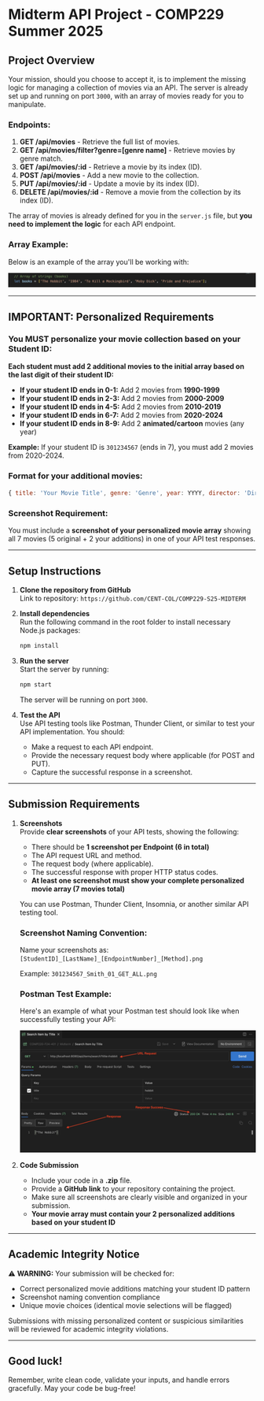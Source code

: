 # Midterm API Project - COMP229 Summer 2025

## Project Overview
Your mission, should you choose to accept it, is to implement the missing logic for managing a collection of movies via an API. The server is already set up and running on port `3000`, with an array of movies ready for you to manipulate.

### Endpoints:
1. **GET /api/movies** - Retrieve the full list of movies.
2. **GET /api/movies/filter?genre=[genre name]** - Retrieve movies by genre match.
3. **GET /api/movies/:id** - Retrieve a movie by its index (ID).
4. **POST /api/movies** - Add a new movie to the collection.
5. **PUT /api/movies/:id** - Update a movie by its index (ID).
6. **DELETE /api/movies/:id** - Remove a movie from the collection by its index (ID).

The array of movies is already defined for you in the `server.js` file, but **you need to implement the logic** for each API endpoint.

### Array Example:

Below is an example of the array you'll be working with:

![Array Example](public/images/array-example.jpg)

---

## **IMPORTANT: Personalized Requirements**

### **You MUST personalize your movie collection based on your Student ID:**

**Each student must add 2 additional movies to the initial array based on the last digit of their student ID:**

- **If your student ID ends in 0-1:** Add 2 movies from **1990-1999**
- **If your student ID ends in 2-3:** Add 2 movies from **2000-2009**  
- **If your student ID ends in 4-5:** Add 2 movies from **2010-2019**
- **If your student ID ends in 6-7:** Add 2 movies from **2020-2024**
- **If your student ID ends in 8-9:** Add 2 **animated/cartoon** movies (any year)

**Example:** If your student ID is `301234567` (ends in 7), you must add 2 movies from 2020-2024.

### **Format for your additional movies:**
```javascript
{ title: 'Your Movie Title', genre: 'Genre', year: YYYY, director: 'Director Name' }
```

### **Screenshot Requirement:** 
You must include a **screenshot of your personalized movie array** showing all 7 movies (5 original + 2 your additions) in one of your API test responses.

---

## Setup Instructions

1. **Clone the repository from GitHub**  
   Link to repository: `https://github.com/CENT-COL/COMP229-S25-MIDTERM`

2. **Install dependencies**  
   Run the following command in the root folder to install necessary Node.js packages:
   ```bash
   npm install
   ```

3. **Run the server**  
   Start the server by running:
   ```bash
   npm start
   ```

   The server will be running on port `3000`.

4. **Test the API**  
   Use API testing tools like Postman, Thunder Client, or similar to test your API implementation. You should:
   - Make a request to each API endpoint.
   - Provide the necessary request body where applicable (for POST and PUT).
   - Capture the successful response in a screenshot.

---

## Submission Requirements

1. **Screenshots**  
   Provide **clear screenshots** of your API tests, showing the following:
   - There should be **1 screenshot per Endpoint (6 in total)**
   - The API request URL and method.
   - The request body (where applicable).
   - The successful response with proper HTTP status codes.
   - **At least one screenshot must show your complete personalized movie array (7 movies total)**
   
   You can use Postman, Thunder Client, Insomnia, or another similar API testing tool.
   
   ### **Screenshot Naming Convention:**
   Name your screenshots as: `[StudentID]_[LastName]_[EndpointNumber]_[Method].png`
   
   Example: `301234567_Smith_01_GET_ALL.png`

   ### Postman Test Example:

    Here's an example of what your Postman test should look like when successfully testing your API:

    ![Postman Example](public/images/postman-example.jpg)

2. **Code Submission**  
   - Include your code in a **.zip** file.
   - Provide a **GitHub link** to your repository containing the project.
   - Make sure all screenshots are clearly visible and organized in your submission.
   - **Your movie array must contain your 2 personalized additions based on your student ID**

---

## **Academic Integrity Notice**

⚠️ **WARNING:** Your submission will be checked for:
- Correct personalized movie additions matching your student ID pattern
- Screenshot naming convention compliance
- Unique movie choices (identical movie selections will be flagged)

Submissions with missing personalized content or suspicious similarities will be reviewed for academic integrity violations.

---

## Good luck!
Remember, write clean code, validate your inputs, and handle errors gracefully. May your code be bug-free!


